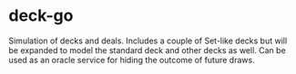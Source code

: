 # deck-go

Simulation of decks and deals.  Includes a couple of Set-like decks but will be expanded to model the standard deck and other decks as well.  Can be used as an oracle service for hiding the outcome of future draws.
